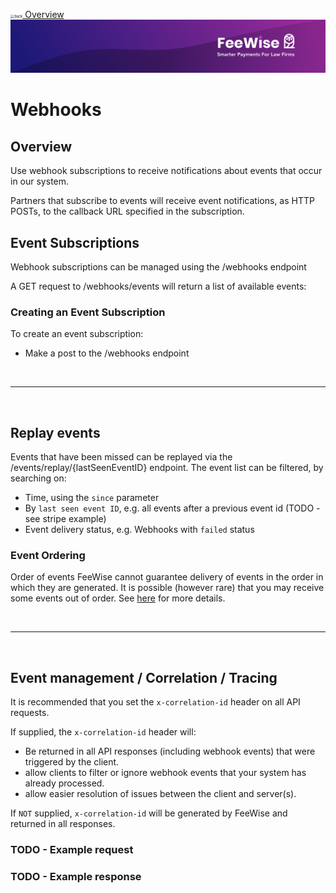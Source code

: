 <img src="../images/back.svg" alt="back" style="zoom:40%;" />[ Overview](./README.md)
![plot](./images/linkedin.png)

# Webhooks

## Overview
Use webhook subscriptions to receive notifications about events that occur in our system. 

Partners that subscribe to events will receive event notifications, as HTTP POSTs, to the callback URL specified in the subscription.

## Event Subscriptions
Webhook subscriptions can be managed using the /webhooks endpoint

A GET request to /webhooks/events will return a list of available events:

### Creating an Event Subscription
To create an event subscription:

* Make a post to the /webhooks endpoint

<br />

---
<br />

## Replay events
Events that have been missed can be replayed via the /events/replay/{lastSeenEventID} endpoint.
The event list can be filtered, by searching on:
* Time, using the `since` parameter
* By `last seen event ID`, e.g. all events after a previous event id (TODO - see stripe example)
* Event delivery status, e.g. Webhooks with `failed` status

### Event Ordering
Order of events
FeeWise cannot guarantee delivery of events in the order in which they are generated. 
It is possible (however rare) that you may receive some events out of order. See [here](https://www.svix.com/blog/guaranteeing-webhook-ordering/) for more details.

<br />

---
<br />

## Event management / Correlation / Tracing
It is recommended that you set the `x-correlation-id` header on all API requests. 

If supplied, the `x-correlation-id` header will:
  * Be returned in all API responses (including webhook events) that were triggered by the client. 
  * allow clients to filter or ignore webhook events that your system has already processed.
  * allow easier resolution of issues between the client and server(s).

If `NOT` supplied, `x-correlation-id` will be generated by FeeWise and returned in all responses.



### TODO  - Example request 

### TODO  - Example response 
